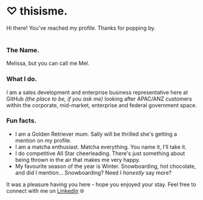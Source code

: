 # ♡ thisisme.

Hi there! You've reached my profile. Thanks for popping by. 
<br></br>

### The Name.
Melissa, but you can call me Mel.

### What I do. 
I am a sales development and enterprise business representative here at GitHub <i>(the place to be, if you ask me)</i> looking after APAC/ANZ customers within the corporate, mid-market, enterprise and federal government space. 

### Fun facts.
<ul>

<li>I am a Golden Retriever mum. Sally will be thrilled she's getting a mention on my profile.</li>
<li>I am a matcha enthusiast. Matcha everything. You name it, I'll take it.</li>
<li>I do competitive All Star cheerleading. There's just something about being thrown in the air that makes me very happy. 
<li> My favourite season of the year is Winter. Snowboarding, hot chocolate, and did I mention... Snowboarding? Need I <i>honestly</i> say more?</li>
</ul>

It was a pleasure having you here - hope you enjoyed your stay. Feel free to connect with me on [LinkedIn](http://linkedin.com/in/melissa--sim) 🌐 

